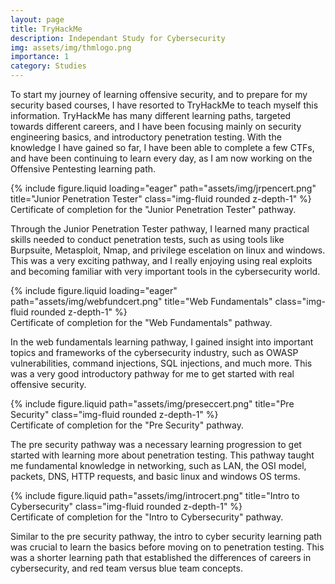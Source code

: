 ```yaml
---
layout: page
title: TryHackMe
description: Independant Study for Cybersecurity
img: assets/img/thmlogo.png
importance: 1
category: Studies
---
```


To start my journey of learning offensive security, and to prepare for my security based courses, I have resorted to TryHackMe to teach myself this information. TryHackMe has many different learning paths, targeted towards different careers, and I have been focusing mainly on security engineering basics, and introductory penetration testing. With the knowledge I have gained so far, I have been able to complete a few CTFs, and have been continuing to learn every day, as I am now working on the Offensive Pentesting learning path.

<div class="row">
    <div class="col-sm mt-3 mt-md-0">
        {% include figure.liquid loading="eager" path="assets/img/jrpencert.png" title="Junior Penetration Tester" class="img-fluid rounded z-depth-1" %}
    </div>
</div>
<div class="caption">
    Certificate of completion for the "Junior Penetration Tester" pathway.
</div>

Through the Junior Penetration Tester pathway, I learned many practical skills needed to conduct penetration tests, such as using tools like Burpsuite, Metasploit, Nmap, and privilege escelation on linux and windows. This was a very exciting pathway, and I really enjoying using real exploits and becoming familiar with very important tools in the cybersecurity world.

<div class="row">
    <div class="col-sm mt-3 mt-md-0">
        {% include figure.liquid loading="eager" path="assets/img/webfundcert.png" title="Web Fundamentals" class="img-fluid rounded z-depth-1" %}
    </div>
</div>
<div class="caption">
    Certificate of completion for the "Web Fundamentals" pathway.
</div>

In the web fundamentals learning pathway, I gained insight into important topics and frameworks of the cybersecurity industry, such as OWASP vulnerabilities, command injections, SQL injections, and much more. This was a very good introductory pathway for me to get started with real offensive security.

<div class="row justify-content-sm-center">
    <div class="col-sm-12 mt-3 mt-md-0">
        {% include figure.liquid path="assets/img/preseccert.png" title="Pre Security" class="img-fluid rounded z-depth-1" %}
    </div>
</div>
<div class="caption">
    Certificate of completion for the "Pre Security" pathway.
</div>

The pre security pathway was a necessary learning progression to get started with learning more about penetration testing. This pathway taught me fundamental knowledge in networking, such as LAN, the OSI model, packets, DNS, HTTP requests, and basic linux and windows OS terms.

<div class="row justify-content-sm-center">
    <div class="col-sm-12 mt-3 mt-md-0">
        {% include figure.liquid path="assets/img/introcert.png" title="Intro to Cybersecurity" class="img-fluid rounded z-depth-1" %}
    </div>
</div>
<div class="caption">
    Certificate of completion for the "Intro to Cybersecurity" pathway.
</div>

Similar to the pre security pathway, the intro to cyber security learning path was crucial to learn the basics before moving on to penetration testing. This was a shorter learning path that established the differences of careers in cybersecurity, and red team versus blue team concepts.
